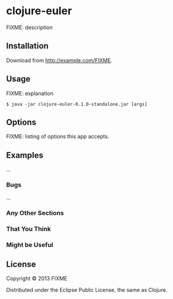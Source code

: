 # clojure-euler

FIXME: description

## Installation

Download from http://example.com/FIXME.

## Usage

FIXME: explanation

    $ java -jar clojure-euler-0.1.0-standalone.jar [args]

## Options

FIXME: listing of options this app accepts.

## Examples

...

### Bugs

...

### Any Other Sections
### That You Think
### Might be Useful

## License

Copyright © 2013 FIXME

Distributed under the Eclipse Public License, the same as Clojure.

